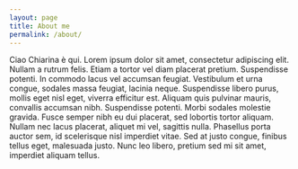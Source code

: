 ```yaml
---
layout: page
title: About me
permalink: /about/
---
```


Ciao Chiarina è qui. Lorem ipsum dolor sit amet, consectetur adipiscing elit.
Nullam a rutrum felis. Etiam a tortor vel diam placerat pretium.
Suspendisse potenti. In commodo lacus vel accumsan feugiat.
Vestibulum et urna congue, sodales massa feugiat, lacinia neque.
Suspendisse libero purus, mollis eget nisl eget, viverra efficitur est.
Aliquam quis pulvinar mauris, convallis accumsan nibh. Suspendisse potenti.
Morbi sodales molestie gravida. Fusce semper nibh eu dui placerat,
sed lobortis tortor aliquam. Nullam nec lacus placerat, aliquet mi vel,
sagittis nulla. Phasellus porta auctor sem, id scelerisque nisl imperdiet vitae.
Sed at justo congue, finibus tellus eget, malesuada justo.
Nunc leo libero, pretium sed mi sit amet, imperdiet aliquam tellus.
